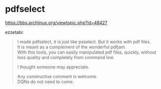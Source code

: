 # pdfselect

https://bbs.archlinux.org/viewtopic.php?id=48427

ezzetabi:

<blockquote>

I made pdfselect, it is just like psselect. But it works with pdf files.  
It is meant as a complement of the wonderful pdfjam.  
With this tools, you can easily manipulated pdf files, quickly, without loss quality and completely from command line.

I thought someone may appreciate.

Any constructive comment is welcome.  
DQNs do not need to come.

</blockquote>
